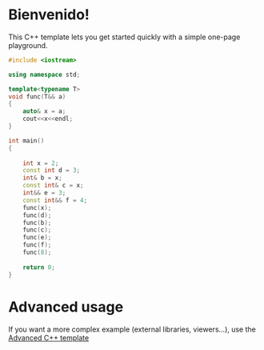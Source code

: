 # Bienvenido!

This C++ template lets you get started quickly with a simple one-page playground.

```C++ runnable
#include <iostream>

using namespace std;

template<typename T>
void func(T&& a)
{
    auto& x = a;
    cout<<x<<endl;
}

int main()
{
	
	int x = 2;
    const int d = 3;
    int& b = x;
    const int& c = x;
    int&& e = 3;
    const int&& f = 4;
    func(x);
    func(d);
    func(b);
    func(c);
    func(e);
    func(f);
    func(8);
       
	return 0;
}
```

# Advanced usage

If you want a more complex example (external libraries, viewers...), use the [Advanced C++ template](https://tech.io/select-repo/598)